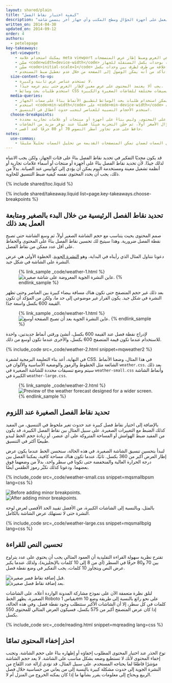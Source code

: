 ```yaml
---
layout: shared/plain
title: "كيفية اختيار نقاط الفصل"
description: "لم تتم تهيئة معظم محتوى الويب للعمل على هذه التجارب متعددة الأجهزة. إلا أنه يمكنك التعرف على أساسيات تصميم موقع ويب يمكنه العمل على أجهزة الجوّال وسطح المكتب وأي جهاز آخر يتضمن شاشة."
written_on: 2014-04-30
updated_on: 2014-09-12
order: 4
authors:
  - petelepage
key-takeaways:
  set-viewport:
    - يمكنك استخدام علامة meta viewport للتحكم في العرض وضبط إطار عرض المتصفحات.
    - ضمِّن <code>width=device-width</code> لمطابقة عرض الشاشة بوحدات بكسل المستقلة للجهاز.
    - ضمِّن <code>initial-scale=1</code> لإنشاء علاقة من طرف لطرف بين وحدات بكسل CSS ووحدات بكسل المستقلة للجهاز.
    - تأكد من أنه يمكن الوصول إلى الصفحة من خلال عدم تعطيل ضبط المستخدم.
  size-content-to-vp:
    - لا تستخدم عناصر عرض ثابتة وكبيرة.
    - يجب ألا يعتمد المحتوى على عرض معين لإطار العرض حتى يتم عرضه جيدًا.
    - استخدم طلبات بحث وسائط CSS لتطبيق تنسيقات مختلفة للشاشات الصغيرة والكبيرة.
  media-queries:
    - يمكن استخدام طلبات بحث الوسائط لتطبيق الأنماط بناءً على سمات الجهاز.
    - استخدم <code>min-width</code> على <code>min-device-width</code> للتأكد من تجربة البحث.
    - استخدم الأحجام النسبية للعناصر لتجنب حدوث أعطال في التنسيق.
  choose-breakpoints:
    - أنشئ نقاط الفصل بناءً على المحتوى، وليس بناءً على أجهزة أو منتجات أو علامات تجارية محددة.
    - ابدأ التصميم لأجهزة الجوّال الأصغر أولاً، ثم حسِّن التجربة شيئًا فشيئًا عند توفر مزيد من الشاشات.
    - حافظ على عدم تجاوز أسطر النصوص 70 أو 80 حرفًا كحد أقصى.
notes:
  use-commas:
    - استخدم فاصلة لفصل السمات لضمان تمكن المتصفحات القديمة من تحليل السمات تحليلاً سليمًا.
---
```

<p class="intro">
  قد يكون مجديًا التفكير في تحديد نقاط الفصل بناءً على فئات الجهاز، ولكن يجب الانتباه لذلك جيدًا.  لأن تحديد نقاط الفصل بناءً على أجهزة أو منتجات أو أسماء علامات تجارية أو أنظمة تشغيل معينة ومستخدمة اليوم يمكن أن يؤدي إلى كوابيس عند الصيانة. بدلاً من ذلك، يجب أن يحدد المحتوى نفسه كيفية ضبط التنسيق للحاوية.
</p>

{% include shared/toc.liquid %}

{% include shared/takeaway.liquid list=page.key-takeaways.choose-breakpoints %}

## تحديد نقاط الفصل الرئيسية من خلال البدء بالصغير ومتابعة العمل بعد ذلك

صمم المحتوى بحيث يتناسب مع حجم الشاشة الصغير أولاً، ثم وسع الشاشة حتى تصبح نقطة الفصل ضرورية.  وهذا سيتيح لك تحسين نقاط الفصل بناءً على المحتوى والحفاظ على أقل عدد ممكن من نقاط الفصل.

دعونا نتناول المثال الذي رأيناه في البداية، وهو [النشرة الجوية]({{site.fundamentals}}/layouts/rwd-fundamentals/index.html).
الخطوة الأولى هي عرض النشرة على الشاشة في شكل جيد.

<figure>
  {% link_sample _code/weather-1.html %}
    <img src="imgs/weather-1.png" class="center" srcset="imgs/weather-1.png 1x, imgs/weather-1-2x.png 2x" alt="عاين النشرة الجوية المعروضة على شاشة صغيرة.">
  {% endlink_sample %}
</figure>

بعد ذلك غير حجم المتصفح حتى تكون هناك مسافة بيضاء كبيرة بين العناصر وحتى تظهر النشرة في شكل جيد.  يكون القرار غير موضوعي إلى حد ما، ولكن من المؤكد أن تكون القيمة 600 بكسل واسعة جدًا.

<figure>
  {% link_sample _code/weather-1.html %}
    <img src="imgs/weather-2.png" class="center" srcset="imgs/weather-2.png 1x, imgs/weather-2-2x.png 2x" alt="عاين النشرة الجوية بعد أن تصبح الصفحة أوسع.">
  {% endlink_sample %}
</figure>

لإدراج نقطة فصل عند القيمة 600 بكسل، أنشئ ورقتي أنماط جديدتين، واحدة للاستخدام عندما تكون قيمة المتصفح 600 بكسل، والأخرى عندما تكون أوسع من ذلك.

{% include_code src=_code/weather-2.html snippet=mqweather2 %}

في النهاية، أعد بناء التعليمة البرمجية لشفرة CSS.  في هذا المثال، وضعنا الأنماط الشائعة مثل الخطوط والرموز والوضعية الأساسية والألوان في `weather.css`.  بعد ذلك سيتم وضع تنسيقات محددة للشاشة الصغيرة في `weather-small.css` وأنماط الشاشة الكبيرة في `weather-large.css`.

<figure>
  {% link_sample _code/weather-2.html %}
    <img src="imgs/weather-3.png" class="center" srcset="imgs/weather-3.png 1x, imgs/weather-3-2x.png 2x" alt="Preview of the weather forecast designed for a wider screen.">
  {% endlink_sample %}
</figure>

## تحديد نقاط الفصل الصغيرة عند اللزوم

بالإضافة إلى اختيار نقاط فصل كبيرة عند حدوث تغير ملحوظ في التنسيق، من المفيد كذلك الضبط مع التغييرات الصغيرة.  على سبيل المثال بين نقاط الفصل الكبيرة، قد يكون من المفيد ضبط الهوامش أو المساحة المتروكة على أي عنصر، أو زيادة حجم الخط ليبدو طبيعيًا أكثر في التنسيق.

لنبدأ بتحسين تنسيق الشاشة الصغيرة.  في هذه الحالة، سنحسن الخط عندما يكون عرض إطار العرض أكبر من 360 بكسل.  ثانيًا، عندما تكون هناك مساحة كافية، يمكننا الفصل بين درجة الحرارة العالية والمنخفضة حتى تكونا في سطر واحد، بدلاً من وضعهما فوق بعضهما.  ودعونا كذلك نكبِّر رموز الطقس أيضًا.

{% include_code src=_code/weather-small.css snippet=mqsmallbpsm lang=css %}

<div class="mdl-grid">
  <div class="mdl-cell mdl-cell--6--col">
    <img src="imgs/weather-4-l.png" srcset="imgs/weather-4-l.png 1x, imgs/weather-4-l-2x.png 2x" alt="Before adding minor breakpoints.">
  </div>

  <div class="mdl-cell mdl-cell--6--col">
    <img src="imgs/weather-4-r.png" srcset="imgs/weather-4-r.png 1x, imgs/weather-4-r-2x.png 2x" alt="After adding minor breakpoints.">
  </div>
</div>

بالمثل، وبالنسبة إلى الشاشات الكبيرة، من الأفضل تقييد الحد الأقصى لعرض لوحة النشرة حتى لا تستهلك عرض الشاشة بالكامل.

{% include_code src=_code/weather-large.css snippet=mqsmallbplg lang=css %}

## تحسين النص للقراءة

تقترح نظرية سهولة القراءة التقليدية أن العمود المثالي يجب أن يحتوي على عدد يتراوح بين 70 و80 حرفًا في السطر (أي من 8 إلى 10 كلمات بالإنجليزية)، ولذلك عندما يكبر عرض النص ويتجاوز 10 كلمات، يجب التفكير في وضع نقطة فصل.

<div class="mdl-grid">
  <div class="mdl-cell mdl-cell--6--col">
    <img src="imgs/reading-ph.png" srcset="imgs/reading-ph.png 1x, imgs/reading-ph-2x.png 2x" alt="قبل إضافة نقاط فصر صغيرة.">
  </div>

  <div class="mdl-cell mdl-cell--6--col">
    <img src="imgs/reading-de.png" srcset="imgs/reading-de.png 1x, imgs/reading-de-2x.png 2x" alt="بعد إضافة نقاط فصل صغيرة.">
  </div>
</div>

لنلق نظرة متعمقة الآن على نموذج مشاركة المدونة الواردة أعلاه.  على الشاشات الصغيرة، يظهر الخط Roboto بقياس 1em على نحو رائع بالنسبة إلى طريقة وضع 10 كلمات في كل سطر، إلا أن الشاشات الأكبر ستتطلب وجود نقطة فصل. وفي هذه الحالة، إذا كان عرض المتصفح أكبر من 575 بكسل، فسيكون العرض المثالي للمحتوى 550 بكسل.

{% include_code src=_code/reading.html snippet=mqreading lang=css %}

## احذر إخفاء المحتوى تمامًا

توخ الحذر عند اختيار المحتوى المطلوب إخفاؤه أو إظهاره بناءً على حجم الشاشة.
وتجنب إخفاء المحتوى لأنك لا تستطيع وضعه بشكل مناسب على الشاشة.  لا يعد حجم الشاشة مؤشرًا قاطعًا لما يحتاجه المستخدم.  على سبيل المثال، قد تؤدي إزالة عدد اللقاح من النشرة الجوية إلى حدوث مشكلة كبيرة بالنسبة إلى من يعاني من حساسية خلال فصل الربيع ويحتاج إلى معلومات يقرر بشأنها ما إذا كان يمكنه الخروج من المنزل أم لا.




